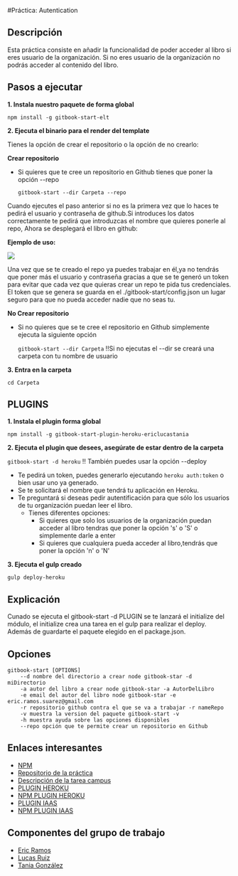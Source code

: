 #Práctica: Autentication


## Descripción

Esta práctica consiste en añadir la funcionalidad de poder acceder al libro si eres usuario de la organización. Si no eres usuario de la organización 
no podrás acceder al contenido del libro.




## Pasos a ejecutar 

**1. Instala nuestro paquete de forma global**

```npm install -g gitbook-start-elt```


**2. Ejecuta el binario para el render del template**
	
Tienes la opción de crear el repositorio o la opción de no crearlo:
	
	
**Crear repositorio**
* Si quieres que te cree un repositorio en Github tienes que poner la opción --repo 
	
   ```gitbook-start --dir Carpeta --repo```

Cuando ejecutes el paso anterior si no es la primera vez que lo haces te pedirá el usuario y 
		contraseña de github.Si introduces los datos correctamente te pedirá que introduzcas el nombre que quieres ponerle al repo,
		Ahora se desplegará el libro en github:
				
**Ejemplo de uso:**
				
				
![](https://4.bp.blogspot.com/-tZyZ4yGuI9A/WCxV2cB2ktI/AAAAAAAAAAg/I2tzZnB7FL4Nld6OQRs2NYG-SRwa9kIuwCLcB/s1600/repo.PNG)
				
Una vez que se te creado el repo ya puedes trabajar en él,ya no tendrás que poner más el 
			usuario y contraseña gracias a que se te generó un token para evitar que cada vez que quieras 
				crear un repo te pida tus credenciales.
				El token que se genera se guarda en el ./gitbook-start/config.json un lugar seguro para que no pueda acceder nadie
				que no seas tu.		

**No Crear repositorio**
* Si no quieres que se te cree el repositorio en Github simplemente ejecuta la siguiente opción
		
     ```gitbook-start --dir Carpeta``` !!Si no ejecutas el --dir se creará una carpeta con tu nombre de usuario

**3. Entra en la carpeta**

 ```cd Carpeta```




## PLUGINS

**1. Instala el plugin forma global**

```npm install -g gitbook-start-plugin-heroku-ericlucastania```

**2. Ejecuta el plugin que desees, asegúrate de estar dentro de la carpeta**


```gitbook-start -d heroku``` !! También puedes usar la opción --deploy


* Te pedirá un token, puedes generarlo ejecutando ```heroku auth:token``` o bien usar uno ya generado.
* Se te solicitará el nombre que tendrá tu aplicación en Heroku.
* Te preguntará si deseas pedir autentificación para que sólo los usuarios de tu organización puedan leer el libro.
   * Tienes diferentes opciones:
        * Si quieres que solo los usuarios de la organización puedan acceder al libro 
          tendras que poner la opción 's' o 'S' o simplemente darle a enter
        * Si quieres que cualquiera pueda acceder al libro,tendrás que poner la opción 
          'n' o 'N'
        

**3. Ejecuta el gulp creado**

```gulp deploy-heroku```







## Explicación

Cunado se ejecuta el gitbook-start -d PLUGIN se te lanzará el initialize del módulo,
el initialize crea una tarea en el gulp para realizar el deploy. Además de guardarte el paquete
elegido en el package.json.

## Opciones

    gitbook-start [OPTIONS]
        --d nombre del directorio a crear node gitbook-star -d miDirectorio
        -a autor del libro a crear node gitbook-star -a AutorDelLibro
        -e email del autor del libro node gitbook-star -e eric.ramos.suarez@gmail.com
        -r repositorio github contra el que se va a trabajar -r nameRepo
        -v muestra la version del paquete gitbook-start -v
        -h muestra ayuda sobre las opciones disponibles
        --repo opción que te permite crear un repositorio en Github


## Enlaces interesantes 
 
* [NPM](https://www.npmjs.com/package/gitbook-start-elt)
* [Repositorio de la práctica](https://github.com/ULL-ESIT-SYTW-1617/crear-repositorio-en-github-ericlucastania-1.git)
* [Descripción de la tarea campus](https://casianorodriguezleon.gitbooks.io/ull-esit-1617/content/practicas/practicagithubapi.html)
* [PLUGIN HEROKU](https://github.com/ULL-ESIT-SYTW-1617/gitbook-start-heroku-ericlucastania.git)
* [NPM PLUGIN HEROKU](https://www.npmjs.com/package/gitbook-start-plugin-heroku-ericlucastania)
* [PLUGIN IAAS](https://github.com/ULL-ESIT-SYTW-1617/gitbook-start-heroku-ericlucastania.git)
* [NPM PLUGIN IAAS](https://www.npmjs.com/package/gitbook-start-plugin-heroku-ericlucastania)



## Componentes del grupo de trabajo

* [Eric Ramos](https://github.com/alu0100786330)
* [Lucas Ruiz](https://github.com/alu0100785265)
* [Tania González](https://github.com/tania77)






